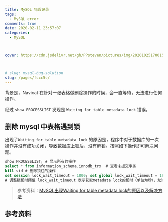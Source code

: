 ```yaml
---
title: MySQL 错误记录
tags: 
  - MySQL error
comments: true
date: 2020-02-11 23:57:07
categories: 
  - MySQL



cover: https://cdn.jsdelivr.net/gh/PPsteven/pictures/img/20201025170015.png



# slug: mysql-bug-solution
slug: /pages/fccc5c/
---
```


背景是，Navicat 在针对一张表格做删除操作的时候，会一直等待，无法进行任何操作。

经过 `show PROCESSLIST` 发现是 `Waiting for table metadata lock` 错误。

<!--more-->

## 删除 mysql 中表格遇到锁

出现了`Waiting for table metadata lock` 的原因是，程序中对于数据库的一次操作并没有成功关闭，导致数据库上锁后，没有解锁。按照如下操作即可解决问题。

```sql
show PROCESSLIST; # 显示所有的操作
select * from information_schema.innodb_trx  # 查看未提交事务
kill sid # 删除锁住的操作
set session lock_wait_timeout = 1800; set global lock_wait_timeout = 1800;
# 调整锁超时阈值 lock_wait_timeout 表示获取metadata lock的超时（单位为秒），允许的值范围为1到31536000（1年）。 默认值为31536000。
```

> 参考资料：[MySQL出现Waiting for table metadata lock的原因以及解决方法](https://www.cnblogs.com/digdeep/p/4892953.html)



## 参考资料